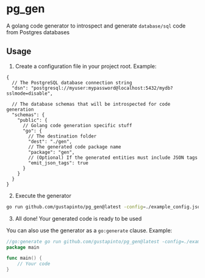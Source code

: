 # pg_gen

A golang code generator to introspect and generate `database/sql` code from Postgres databases

## Usage

1. Create a configuration file in your project root. Example:
```json5
{
  // The PostgreSQL database connection string
  "dsn": "postgresql://myuser:mypassword@localhost:5432/mydb?sslmode=disable",

  // The database schemas that will be introspected for code generation
  "schemas": {
    "public": {
      // Golang code generation specific stuff
      "go": {
        // The destination folder
        "dest": "./gen",
        // The generated code package name
        "package": "gen",
        // (Optional) If the generated entities must include JSON tags
        "emit_json_tags": true
      }
    }
  }
}

```
2. Execute the generator
```bash
go run github.com/gustapinto/pg_gen@latest -config=./example_config.json
```
3. All done! Your generated code is ready to be used

You can also use the generator as a `go:generate` clause. Example:
```go
//go:generate go run github.com/gustapinto/pg_gen@latest -config=./example_config.json
package main

func main() {
    // Your code
}
```